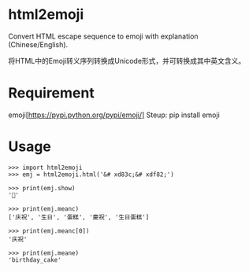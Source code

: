 # html2emoji
Convert HTML escape sequence to emoji with explanation (Chinese/English). 

将HTML中的Emoji转义序列转换成Unicode形式，并可转换成其中英文含义。

# Requirement
emoji[https://pypi.python.org/pypi/emoji/]
Steup:
    pip install emoji
    
# Usage
    >>> import html2emoji
    >>> emj = html2emoji.html('&# xd83c;&# xdf82;')
    
    >>> print(emj.show)
    '🎂'
    
    >>> print(emj.meanc)
    ['庆祝', '生日', '蛋糕', '慶祝', '生日蛋糕']
    
    >>> print(emj.meanc[0])
    '庆祝'
    
    >>> print(emj.meane)
    'birthday_cake'
